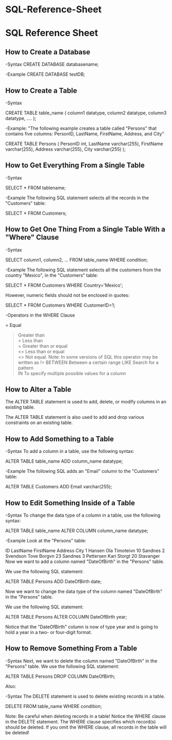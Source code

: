 # SQL-Reference-Sheet
# SQL Reference Sheet

## How to Create a Database
-Syntax
CREATE DATABASE databasename;

-Example
CREATE DATABASE testDB;

## How to Create a Table
-Syntax

CREATE TABLE table_name (
    column1 datatype,
    column2 datatype,
    column3 datatype,
   ....
);

-Example: 
"The following example creates a table called "Persons" that contains five columns: PersonID, LastName, FirstName, Address, and City"

CREATE TABLE Persons (
    PersonID int,
    LastName varchar(255),
    FirstName varchar(255),
    Address varchar(255),
    City varchar(255)
);

## How to Get Everything From a Single Table
-Syntax

SELECT * FROM tablename;

-Example
The following SQL statement selects all the records in the "Customers" table:

SELECT * FROM Customers;

## How to Get One Thing From a Single Table With a "Where" Clause
-Syntax

SELECT column1, column2, ...
FROM table_name
WHERE condition;

-Example
The following SQL statement selects all the customers from the country "Mexico", in the "Customers" table:

SELECT * FROM Customers
WHERE Country='Mexico';

However, numeric fields should not be enclosed in quotes:

SELECT * FROM Customers
WHERE CustomerID=1;

-Operators in the WHERE Clause

=	Equal	
>	Greater than	
<	Less than	
>=	Greater than or equal	
<=	Less than or equal	
<>	Not equal. Note: In some versions of SQL this operator may be written as !=	
BETWEEN	Between a certain range	
LIKE	Search for a pattern	
IN	To specify multiple possible values for a column

## How to Alter a Table
The ALTER TABLE statement is used to add, delete, or modify columns in an existing table.

The ALTER TABLE statement is also used to add and drop various constraints on an existing table.

## How to Add Something to a Table
-Syntax
To add a column in a table, use the following syntax:

ALTER TABLE table_name
ADD column_name datatype;

-Example
The following SQL adds an "Email" column to the "Customers" table:

ALTER TABLE Customers
ADD Email varchar(255);

## How to Edit Something Inside of a Table
-Syntax
To change the data type of a column in a table, use the following syntax:

ALTER TABLE table_name
ALTER COLUMN column_name datatype;

-Example
Look at the "Persons" table:

ID	LastName	FirstName	Address	City
1	Hansen	Ola	Timoteivn 10	Sandnes
2	Svendson	Tove	Borgvn 23	Sandnes
3	Pettersen	Kari	Storgt 20	Stavanger
Now we want to add a column named "DateOfBirth" in the "Persons" table.

We use the following SQL statement:

ALTER TABLE Persons
ADD DateOfBirth date;

Now we want to change the data type of the column named "DateOfBirth" in the "Persons" table.

We use the following SQL statement:

ALTER TABLE Persons
ALTER COLUMN DateOfBirth year;

Notice that the "DateOfBirth" column is now of type year and is going to hold a year in a two- or four-digit format.

## How to Remove Something From a Table
-Syntax
Next, we want to delete the column named "DateOfBirth" in the "Persons" table.
We use the following SQL statement:

ALTER TABLE Persons
DROP COLUMN DateOfBirth;

Also:

-Syntax
The DELETE statement is used to delete existing records in a table.

DELETE FROM table_name WHERE condition;

Note: Be careful when deleting records in a table! Notice the WHERE clause in the DELETE statement. The WHERE clause specifies which record(s) should be deleted. If you omit the WHERE clause, all records in the table will be deleted!

